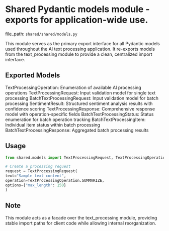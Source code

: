 # Shared Pydantic models module - exports for application-wide use.

  file_path: `shared/shared/models.py`

This module serves as the primary export interface for all Pydantic models used
throughout the AI text processing application. It re-exports models from the
text_processing module to provide a clean, centralized import interface.

## Exported Models

TextProcessingOperation: Enumeration of available AI processing operations
TextProcessingRequest: Input validation model for single text processing
BatchTextProcessingRequest: Input validation model for batch processing
SentimentResult: Structured sentiment analysis results with confidence scoring
TextProcessingResponse: Comprehensive response model with operation-specific fields
BatchTextProcessingStatus: Status enumeration for batch operation tracking
BatchTextProcessingItem: Individual item status within batch processing
BatchTextProcessingResponse: Aggregated batch processing results

## Usage

```python
from shared.models import TextProcessingRequest, TextProcessingOperation

# Create a processing request
request = TextProcessingRequest(
text="Sample text content",
operation=TextProcessingOperation.SUMMARIZE,
options={"max_length": 150}
)
```

## Note

This module acts as a facade over the text_processing module, providing
stable import paths for client code while allowing internal reorganization.
